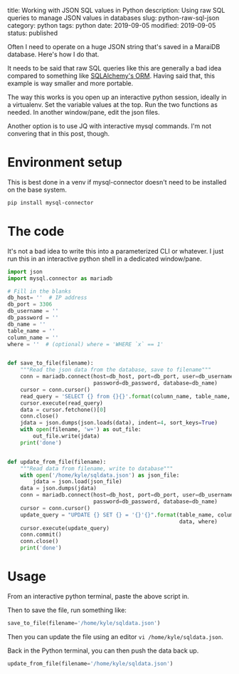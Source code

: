 title: Working with JSON SQL values in Python
description: Using raw SQL queries to manage JSON values in databases
slug: python-raw-sql-json
category: python
tags: python
date: 2019-09-05
modified: 2019-09-05
status: published


Often I need to operate on a huge JSON string that's saved in a MaraiDB
database. Here's how I do that.

It needs to be said that raw SQL queries like this are generally a bad idea
compared to something like [SQLAlchemy's ORM](https://docs.sqlalchemy.org/en/13/orm/).
Having said that, this example is way smaller and more portable.

The way this works is you open up an interactive python session, ideally in
a virtualenv. Set the variable values at the top. Run the two functions as
needed. In another window/pane, edit the json files.

Another option is to use JQ with interactive mysql commands. I'm not convering
that in this post, though.


# Environment setup

This is best done in a venv if mysql-connector doesn't need to be installed
on the base system.

```bash
pip install mysql-connector
```


# The code

It's not a bad idea to write this into a parameterized CLI or whatever.
I just run this in an interactive python shell in a dedicated window/pane.

```python
import json
import mysql.connector as mariadb

# Fill in the blanks
db_host= ''  # IP address
db_port = 3306
db_username = ''
db_password = ''
db_name = ''
table_name = ''
column_name = ''
where = ''  # (optional) where = 'WHERE `x` == 1'


def save_to_file(filename):
    """Read the json data from the database, save to filename"""
    conn = mariadb.connect(host=db_host, port=db_port, user=db_username,
                           password=db_password, database=db_name)
    cursor = conn.cursor()
    read_query = 'SELECT {} from {}{}'.format(column_name, table_name, where)
    cursor.execute(read_query)
    data = cursor.fetchone()[0]
    conn.close()
    jdata = json.dumps(json.loads(data), indent=4, sort_keys=True)
    with open(filename, 'w+') as out_file:
        out_file.write(jdata)
    print('done')


def update_from_file(filename):
    """Read data from filename, write to database"""
    with open('/home/kyle/sqldata.json') as json_file:
        jdata = json.load(json_file)
    data = json.dumps(jdata)
    conn = mariadb.connect(host=db_host, port=db_port, user=db_username,
                           password=db_password, database=db_name)
    cursor = conn.cursor()
    update_query = "UPDATE {} SET {} = '{}'{}".format(table_name, column_name,
                                                      data, where)
    cursor.execute(update_query)
    conn.commit()
    conn.close()
    print('done')
```

# Usage

From an interactive python terminal, paste the above script in.

Then to save the file, run something like:

```python
save_to_file(filename='/home/kyle/sqldata.json')
```

Then you can update the file using an editor `vi /home/kyle/sqldata.json`.

Back in the Python terminal, you can then push the data back up.

```python
update_from_file(filename='/home/kyle/sqldata.json')
```
